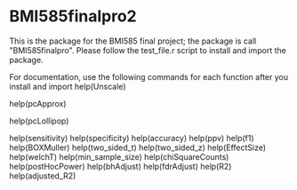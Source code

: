 # BMI585finalpro2
This is the package for the BMI585 final project; the package is call "BMI585finalpro". 
Please follow the test_file.r script to install and import the package.

For documentation, use the following commands for each function after you install and import
help(Unscale)

help(pcApprox)

help(pcLollipop)

help(sensitivity)
help(specificity)
help(accuracy)
help(ppv)
help(f1)
help(BOXMuller)
help(two_sided_t)
help(two_sided_z)
help(EffectSize)
help(welchT)
help(min_sample_size)
help(chiSquareCounts)
help(postHocPower)
help(bhAdjust)
help(fdrAdjust)
help(R2)
help(adjusted_R2)
